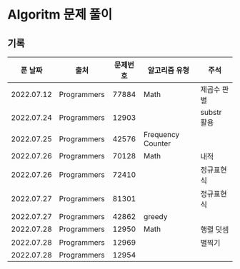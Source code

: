 # Algoritm 문제 풀이

## 기록

|  푼 날짜   |    출처     | 문제번호 | 알고리즘 유형     | 주석        |
| :--------: | :---------: | :------: | ----------------- | ----------- |
| 2022.07.12 | Programmers |  77884   | Math              | 제곱수 판별 |
| 2022.07.24 | Programmers |  12903   |                   | substr 활용 |
| 2022.07.25 | Programmers |  42576   | Frequency Counter |             |
| 2022.07.26 | Programmers |  70128   | Math              | 내적        |
| 2022.07.26 | Programmers |  72410   |                   | 정규표현식  |
| 2022.07.27 | Programmers |  81301   |                   | 정규표현식  |
| 2022.07.27 | Programmers |  42862   | greedy            |             |
| 2022.07.28 | Programmers |  12950   | Math              | 행렬 덧셈   |
| 2022.07.28 | Programmers |  12969   |                   | 별찍기      |
| 2022.07.28 | Programmers |  12954   |                   |             |
